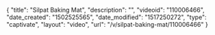 {
    "title": "Silpat Baking Mat",
    "description": "",
    "videoid": "110006466",
    "date_created": "1502525565",
    "date_modified": "1517250272",
    "type": "captivate",
    "layout": "video",
    "url": "\/v\/silpat-baking-mat\/110006466"
}
